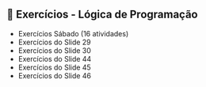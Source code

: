 ## 📝 Exercícios - Lógica de Programação

- Exercícios Sábado (16 atividades)
- Exercícios do Slide 29
- Exercícios do Slide 30
- Exercícios do Slide 44
- Exercícios do Slide 45
- Exercícios do Slide 46
